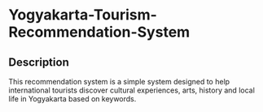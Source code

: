# Yogyakarta-Tourism-Recommendation-System

## Description
This recommendation system is a simple system designed to help international tourists discover cultural experiences, arts, history and local life in Yogyakarta based on keywords.
